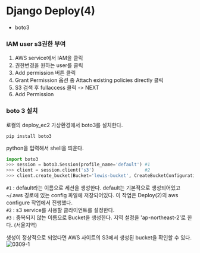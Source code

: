 # Django Deploy(4)

- boto3

### IAM user s3권한 부여

1. AWS service에서 IAM을 클릭 
2. 권한변경을 원하는 user를 클릭
3. Add permission 버튼 클릭
4. Grant Permission 옵션 중 Attach existing policies directly 클릭
5. S3 검색 후 fullaccess 클릭 -> NEXT
6. Add Permission

### boto 3 설치

로컬의 deploy_ec2 가상환경에서 boto3를 설치한다. 
```
pip install boto3
```

python을 입력해서 shell을 띄운다. 
```python
import boto3
>>> session = boto3.Session(profile_name='default')	#1
>>> client = session.client('s3')					#2
>>> client.create_bucket(Bucket='lewis-bucket', CreateBucketConfiguration={'LocationConstraint': 'ap-northeast-2'})			#3
```
`#1` : default라는 이름으로 세션을 생성한다. default는 기본적으로 생성되어있고 ~/.aws 경로에 있는 config 파일에 저장되어있다. 이 작업은 Deploy(2)의 aws configure 작업에서 진행했다.   
`#2` : s3 service를 사용할 클라이언트를 설정한다.  
`#3` : 중복되지 않는 이름으로 Bucket을 생성한다. 지역 설정을 'ap-northeast-2'로 한다. (서울지역)

생성이 정상적으로 되었다면 AWS 사이트의 S3에서 생성된 bucket을 확인할 수 있다. 
![0309-1](https://s10.postimg.org/hl25bdmqx/0309_1.png)


